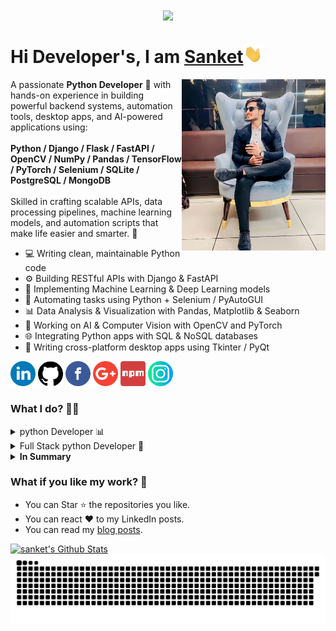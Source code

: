 <center><img align='center' height="180" src="https://media.giphy.com/media/iDOOSqoC0k3VeT9rd5/giphy.gif" /></center>

<h1>Hi Developer's, I am <a href="https://sanket-majithiya.com.np/">Sanket</a><img src="https://raw.githubusercontent.com/ABSphreak/ABSphreak/master/gifs/Hi.gif" width="30px"></h1>
<img align='right' src="./images/my_image.jpeg" width="230" />
<div>
  <p>
    A passionate <strong>Python Developer</strong> 🐍 with hands-on experience in building powerful backend systems, automation tools, desktop apps, and AI-powered applications using:
    <br><br>
    <strong>Python / Django / Flask / FastAPI / OpenCV / NumPy / Pandas / TensorFlow / PyTorch / Selenium / SQLite / PostgreSQL / MongoDB</strong>
    <br><br>
    Skilled in crafting scalable APIs, data processing pipelines, machine learning models, and automation scripts that make life easier and smarter. 🚀
  </p>

  <ul>
    <li>💻 Writing clean, maintainable Python code</li>
    <li>⚙️ Building RESTful APIs with Django & FastAPI</li>
    <li>🤖 Implementing Machine Learning & Deep Learning models</li>
    <li>🎯 Automating tasks using Python + Selenium / PyAutoGUI</li>
    <li>📊 Data Analysis & Visualization with Pandas, Matplotlib & Seaborn</li>
    <li>🧠 Working on AI & Computer Vision with OpenCV and PyTorch</li>
    <li>🌐 Integrating Python apps with SQL & NoSQL databases</li>
    <li>🐧 Writing cross-platform desktop apps using Tkinter / PyQt</li>
  </ul>
</div>
<a href="http://linkedin.com/in/sanket-majithiya-python-developer"><img src="./logos/linkedin.png" width="40" /></a>
<a href="https://github.com/Sanketmajithiya"><img src="./logos/github-logo.png" width="40" /></a>
<a href="https://www.facebook.com/sanketmajithiya"><img src="./logos/facebook.png" width="40" /></a>
<a href="mailto:sanketmajithiya@gmail.com​"><img src="./logos/google-plus.png" width="40" /></a>
<a href="https://www.npmjs.com/~sanketmajithiya"><img src="./logos/npmlogo.png" width="40" /></a>
<a href="https://www.instagram.com/sanketmajithiya___34/"><img src="./logos/instagram.png" width="40" /></a>

<h3>What I do? 👨‍💻</h3>
<details>
<summary>python Developer 📊</summary>
<ul>
  <li><a href="https://shoppingx.pythonanywhere.com/">Sonic Data</a></li>
  <li><a href="https://play.google.com/store/apps/details?id=com.myoutfits">My Outfits</a></li>
  <li><a href="https://play.google.com/store/apps/details?id=com.dealIndia">Deal India</a></li>
  <li>Many more on and out of Github...</li>
</ul>
</details>
<details>
<summary>Full Stack python Developer 🍥</summary>
  <ul>
    <li><a href="https://shoppingx.pythonanywhere.com/">ShoppingX</a></li>
    <li><a href="https://dealnp.com/">Deal India</a></li>
    <li>Many more on and out of Github...</li>
  </ul>
</details>
<details>
  <summary><strong>In Summary</strong></summary>
  <ul>
    <li>Develop dynamic and scalable backend systems using Python (Django / Flask / FastAPI)</li>
    <li>Build responsive and modern frontend interfaces using React.js / Next.js</li>
    <li>Design and manage relational (PostgreSQL / MySQL) and NoSQL (MongoDB) databases</li>
    <li>Create RESTful and GraphQL APIs for mobile and web consumption</li>
    <li>Integrate third-party services and SDKs (Firebase, AWS S3, Stripe, Twilio, etc.)</li>
    <li>Implement authentication and authorization (JWT, OAuth2, Django Auth)</li>
    <li>Deploy full-stack applications on cloud platforms (Heroku, AWS, Vercel, Render, Railway)</li>
    <li>Write automated tests and CI/CD pipelines for reliable deployments</li>
    <li>Work with WebSockets and background task queues (Celery + Redis)</li>
    <li>Build Progressive Web Applications (PWA) using modern JS frameworks</li>
  </ul>
</details>

<h3>What if you like my work? 🤩</h3>
<ul>
  <li>You can Star ⭐ the repositories you like.</li>
  <li>You can react ❤️ to my LinkedIn posts.</li>
  <li>You can read my <a href="https://codeisindna.com/">blog posts</a>.</li>
</ul>

[![sanket's Github Stats](https://github-readme-stats.vercel.app/api?username=Sanketmajithiya&show_icons=true&count_private=true)](https://github.com/Sanketmajithiya/github-readme-stats)
![](github-contribution-grid-snake.svg)
